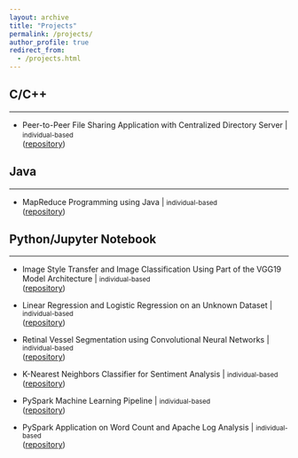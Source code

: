 ```yaml
---
layout: archive
title: "Projects"
permalink: /projects/
author_profile: true
redirect_from:
  - /projects.html
---
```


## C/C++

<hr style="background-color:gray; height:2px;">

* Peer-to-Peer File Sharing Application with Centralized Directory Server | <small>individual-based</small>
<br>([repository](https://github.com/Vincent-Chan/Peer-to-Peer-File-Sharing-Application-with-Centralized-Directory-Server))

## Java

<hr style="background-color:gray; height:2px;">

* MapReduce Programming using Java | <small>individual-based</small>
<br>([repository](https://github.com/Vincent-Chan/MapReduce-Programming-using-Java))

## Python/Jupyter Notebook

<hr style="background-color:gray; height:2px;">

* Image Style Transfer and Image Classification Using Part of the VGG19 Model Architecture | <small>individual-based</small>
<br>([repository](https://github.com/Vincent-Chan/Image-Style-Transfer-and-Image-Classification-Using-Part-of-the-VGG19-Model-Architecture))

* Linear Regression and Logistic Regression on an Unknown Dataset | <small>individual-based</small>
<br>([repository](https://github.com/Vincent-Chan/Linear-Regression-and-Logistic-Regression-on-an-Unknown-Dataset))

* Retinal Vessel Segmentation using Convolutional Neural Networks | <small>individual-based</small>
<br>([repository](https://github.com/Vincent-Chan/Retinal-Vessel-Segmentation-using-Convolutional-Neural-Networks))

* K-Nearest Neighbors Classifier for Sentiment Analysis | <small>individual-based</small>
<br>([repository](https://github.com/Vincent-Chan/K-Nearest-Neighbors-Classifier-for-Sentiment-Analysis))

* PySpark Machine Learning Pipeline | <small>individual-based</small>
<br>([repository](https://github.com/Vincent-Chan/PySpark-Machine-Learning-Pipeline))

* PySpark Application on Word Count and Apache Log Analysis | <small>individual-based</small>
<br>([repository](https://github.com/Vincent-Chan/PySpark-Application-on-Word-Count-and-Apache-Log-Analysis))
